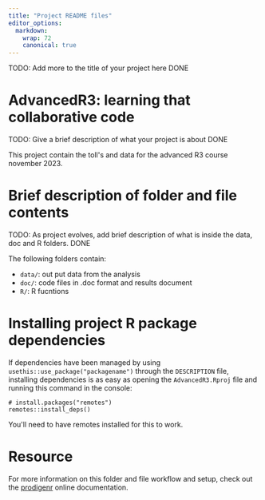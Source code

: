```yaml
---
title: "Project README files"
editor_options:
  markdown:
    wrap: 72
    canonical: true
---
```


TODO: Add more to the title of your project here DONE

# AdvancedR3: learning that collaborative code

TODO: Give a brief description of what your project is about DONE

This project contain the toll's and data for the advanced R3 course
november 2023.

# Brief description of folder and file contents

TODO: As project evolves, add brief description of what is inside the
data, doc and R folders. DONE

The following folders contain:

-   `data/`: out put data from the analysis
-   `doc/`: code files in .doc format and results document
-   `R/`: R fucntions

# Installing project R package dependencies

If dependencies have been managed by using
`usethis::use_package("packagename")` through the `DESCRIPTION` file,
installing dependencies is as easy as opening the `AdvancedR3.Rproj`
file and running this command in the console:

    # install.packages("remotes")
    remotes::install_deps()

You'll need to have remotes installed for this to work.

# Resource

For more information on this folder and file workflow and setup, check
out the [prodigenr](https://rostools.github.io/prodigenr) online
documentation.
